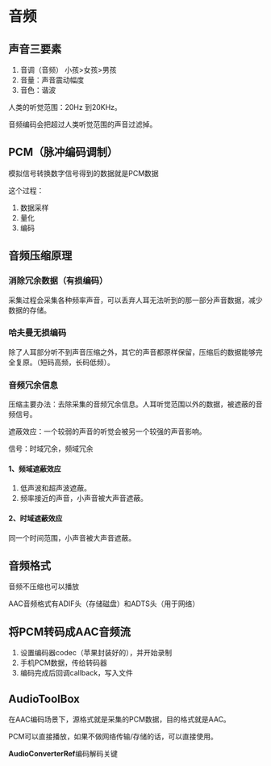 # 音频

## 声音三要素

1. 音调（音频） 小孩>女孩>男孩
2. 音量：声音震动幅度
3. 音色：谐波

人类的听觉范围：20Hz 到20KHz。

音频编码会把超过人类听觉范围的声音过滤掉。

## PCM（脉冲编码调制）

模拟信号转换数字信号得到的数据就是PCM数据

这个过程：

1. 数据采样
2. 量化
3. 编码

## 音频压缩原理

### 消除冗余数据（有损编码）

采集过程会采集各种频率声音，可以丢弃人耳无法听到的那一部分声音数据，减少数据的存储。

### 哈夫曼无损编码

除了人耳部分听不到声音压缩之外，其它的声音都原样保留，压缩后的数据能够完全复原。（短码高频，长码低频）。

### 音频冗余信息

压缩主要办法：去除采集的音频冗余信息。人耳听觉范围以外的数据，被遮蔽的音频信号。

遮蔽效应：一个较弱的声音的听觉会被另一个较强的声音影响。

信号：时域冗余，频域冗余

#### 1、频域遮蔽效应

1. 低声波和超声波遮蔽。
2. 频率接近的声音，小声音被大声音遮蔽。

#### 2、时域遮蔽效应

同一个时间范围，小声音被大声音遮蔽。

## 音频格式

音频不压缩也可以播放

AAC音频格式有ADIF头（存储磁盘）和ADTS头（用于网络）

## 将PCM转码成AAC音频流

1. 设置编码器codec（苹果封装好的），并开始录制
2. 手机PCM数据，传给转码器
3. 编码完成后回调callback，写入文件

## AudioToolBox

在AAC编码场景下，源格式就是采集的PCM数据，目的格式就是AAC。

PCM可以直接播放，如果不做网络传输/存储的话，可以直接使用。

**AudioConverterRef**编码解码关键
